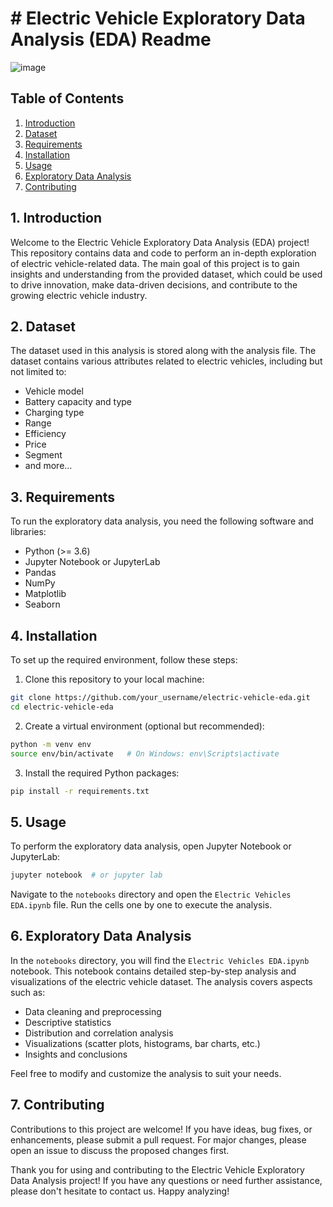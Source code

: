 # # Electric Vehicle Exploratory Data Analysis (EDA) Readme

![image](https://github.com/Aditya213594/Electric_vehicles_EDA/assets/110088483/fc8658c3-593d-4009-a03c-35931203cb98)


## Table of Contents

1. [Introduction](#introduction)
2. [Dataset](#dataset)
3. [Requirements](#requirements)
4. [Installation](#installation)
5. [Usage](#usage)
6. [Exploratory Data Analysis](#exploratory-data-analysis)
7. [Contributing](#contributing)

## 1. Introduction

Welcome to the Electric Vehicle Exploratory Data Analysis (EDA) project! This repository contains data and code to perform an in-depth exploration of electric vehicle-related data. The main goal of this project is to gain insights and understanding from the provided dataset, which could be used to drive innovation, make data-driven decisions, and contribute to the growing electric vehicle industry.

## 2. Dataset

The dataset used in this analysis is stored along with the analysis file. The dataset contains various attributes related to electric vehicles, including but not limited to:

- Vehicle model
- Battery capacity and type
- Charging type
- Range 
- Efficiency 
- Price
- Segment
- and more...


## 3. Requirements

To run the exploratory data analysis, you need the following software and libraries:

- Python (>= 3.6)
- Jupyter Notebook or JupyterLab
- Pandas
- NumPy
- Matplotlib
- Seaborn

## 4. Installation

To set up the required environment, follow these steps:

1. Clone this repository to your local machine:

```bash
git clone https://github.com/your_username/electric-vehicle-eda.git
cd electric-vehicle-eda
```

2. Create a virtual environment (optional but recommended):

```bash
python -m venv env
source env/bin/activate   # On Windows: env\Scripts\activate
```

3. Install the required Python packages:

```bash
pip install -r requirements.txt
```

## 5. Usage

To perform the exploratory data analysis, open Jupyter Notebook or JupyterLab:

```bash
jupyter notebook  # or jupyter lab
```

Navigate to the `notebooks` directory and open the `Electric Vehicles EDA.ipynb` file. Run the cells one by one to execute the analysis.

## 6. Exploratory Data Analysis

In the `notebooks` directory, you will find the `Electric Vehicles EDA.ipynb` notebook. This notebook contains detailed step-by-step analysis and visualizations of the electric vehicle dataset. The analysis covers aspects such as:

- Data cleaning and preprocessing
- Descriptive statistics
- Distribution and correlation analysis
- Visualizations (scatter plots, histograms, bar charts, etc.)
- Insights and conclusions

Feel free to modify and customize the analysis to suit your needs.

## 7. Contributing

Contributions to this project are welcome! If you have ideas, bug fixes, or enhancements, please submit a pull request. For major changes, please open an issue to discuss the proposed changes first.

Thank you for using and contributing to the Electric Vehicle Exploratory Data Analysis project! If you have any questions or need further assistance, please don't hesitate to contact us. Happy analyzing!
